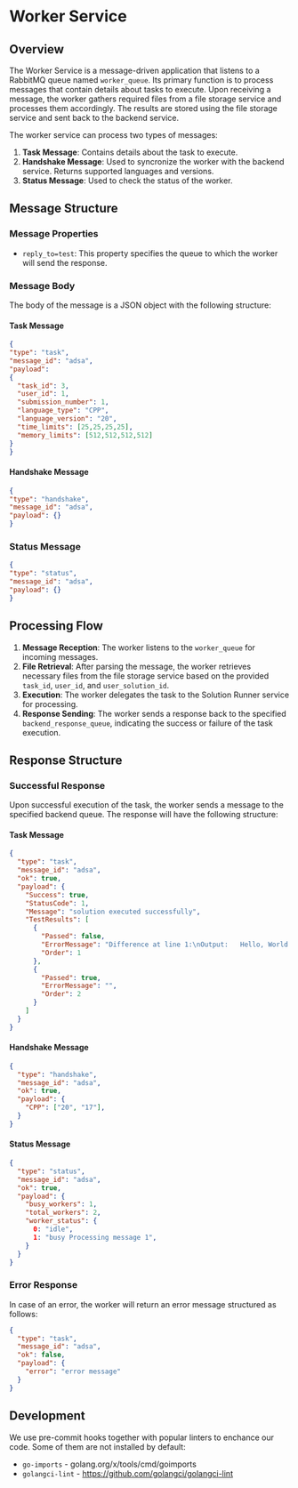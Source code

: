 # Worker Service

## Overview

The Worker Service is a message-driven application that listens to a RabbitMQ queue named `worker_queue`. Its primary function is to process messages that contain details about tasks to execute. Upon receiving a message, the worker gathers required files from a file storage service and processes them accordingly. The results are stored using the file storage service and sent back to the backend service.

The worker service can process two types of messages:
1. **Task Message**: Contains details about the task to execute.
2. **Handshake Message**: Used to syncronize the worker with the backend service. Returns supported languages and versions.
3. **Status Message**: Used to check the status of the worker.

## Message Structure

### Message Properties

- `reply_to=test`: This property specifies the queue to which the worker will send the response.

### Message Body

The body of the message is a JSON object with the following structure:


#### Task Message
```json
{
"type": "task",
"message_id": "adsa",
"payload":
{
  "task_id": 3,
  "user_id": 1,
  "submission_number": 1,
  "language_type": "CPP",
  "language_version": "20",
  "time_limits": [25,25,25,25],
  "memory_limits": [512,512,512,512]
}
}
```
#### Handshake Message
```json
{
"type": "handshake",
"message_id": "adsa",
"payload": {}
}
```

### Status Message
```json
{
"type": "status",
"message_id": "adsa",
"payload": {}
}
```

## Processing Flow

1. **Message Reception**: The worker listens to the `worker_queue` for incoming messages.
2. **File Retrieval**: After parsing the message, the worker retrieves necessary files from the file storage service based on the provided `task_id`, `user_id`, and `user_solution_id`.
3. **Execution**: The worker delegates the task to the Solution Runner service for processing.
4. **Response Sending**: The worker sends a response back to the specified `backend_response_queue`, indicating the success or failure of the task execution.

## Response Structure

### Successful Response

Upon successful execution of the task, the worker sends a message to the specified backend queue. The response will have the following structure:

#### Task Message
```json
{
  "type": "task",
  "message_id": "adsa",
  "ok": true,
  "payload": {
    "Success": true,
    "StatusCode": 1,
    "Message": "solution executed successfully",
    "TestResults": [
      {
        "Passed": false,
        "ErrorMessage": "Difference at line 1:\nOutput:   Hello, World!\nExpected: Hello World!\n\n",
        "Order": 1
      },
      {
        "Passed": true,
        "ErrorMessage": "",
        "Order": 2
      }
    ]
  }
}
```

#### Handshake Message
```json
{
  "type": "handshake",
  "message_id": "adsa",
  "ok": true,
  "payload": {
    "CPP": ["20", "17"],
  }
}
```

#### Status Message
```json
{
  "type": "status",
  "message_id": "adsa",
  "ok": true,
  "payload": {
    "busy_workers": 1,
    "total_workers": 2,
    "worker_status": {
      0: "idle",
      1: "busy Processing message 1",
    }
  }
}
```

### Error Response

In case of an error, the worker will return an error message structured as follows:

```json
{
  "type": "task",
  "message_id": "adsa",
  "ok": false,
  "payload": {
    "error": "error message"
  }
}
```

## Development

We use pre-commit hooks together with popular linters to enchance our code. Some of them are not installed by default:

- `go-imports` - golang.org/x/tools/cmd/goimports
- `golangci-lint` - https://github.com/golangci/golangci-lint
